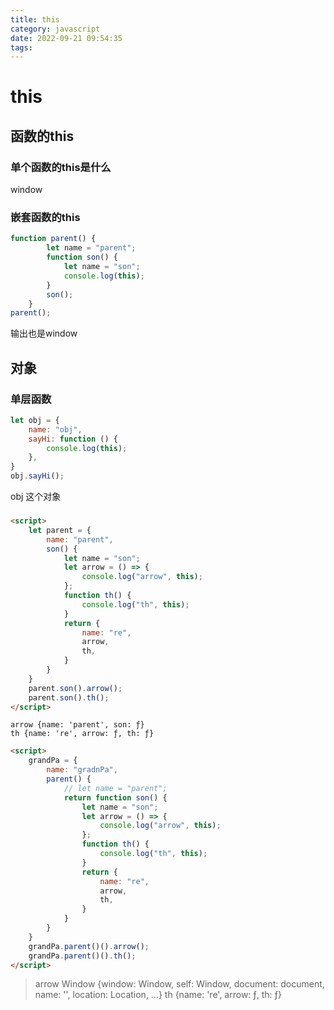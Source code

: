 ```yaml
---
title: this
category: javascript
date: 2022-09-21 09:54:35
tags:
---
```




# this

## 函数的this

### 单个函数的this是什么

window

### 嵌套函数的this

```javascript
function parent() {
        let name = "parent";
        function son() {
            let name = "son";
            console.log(this);
        }
        son();
    }
parent();
```

输出也是window



## 对象

### 单层函数

```js
let obj = {
    name: "obj",
    sayHi: function () {
    	console.log(this);
    },
}
obj.sayHi();
```

obj 这个对象

### 



```html
<script>
    let parent = {
        name: "parent",
        son() {
            let name = "son";
            let arrow = () => {
                console.log("arrow", this);
            };
            function th() {
                console.log("th", this);
            }
            return {
                name: "re",
                arrow,
                th,
            }
        }
    }
    parent.son().arrow();
    parent.son().th();
</script>

```



```
arrow {name: 'parent', son: ƒ}
th {name: 're', arrow: ƒ, th: ƒ}
```





```html
<script>
    grandPa = {
        name: "gradnPa",
        parent() {
            // let name = "parent";
            return function son() {
                let name = "son";
                let arrow = () => {
                    console.log("arrow", this);
                };
                function th() {
                    console.log("th", this);
                }
                return {
                    name: "re",
                    arrow,
                    th,
                }
            }
        }
    }
    grandPa.parent()().arrow();
    grandPa.parent()().th();
</script>
```



> arrow Window {window: Window, self: Window, document: document, name: '', location: Location, …}
> th {name: 're', arrow: ƒ, th: ƒ}

